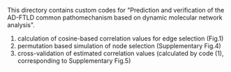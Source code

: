 This directory contains custom codes for "Prediction and verification of the AD-FTLD common pathomechanism based on dynamic molecular network analysis".

1) calculation of cosine-based correlation values for edge selection (Fig.1)
2) permutation based simulation of node selection (Supplementary Fig.4)
3) cross-validation of estimated correlation values (calculated by code (1), corresponding to Supplementary Fig.5)
